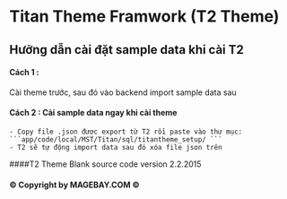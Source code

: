 # Titan Theme Framwork (T2 Theme)

## Hưỡng dẫn cài đặt sample data khi cài T2

#### Cách 1 :

 Cài theme trước, sau đó vào backend import sample data sau
 
#### Cách 2 : Cài sample data ngay khi cài theme 
	- Copy file .json được export từ T2 rồi paste vào thư mục: 
	```app/code/local/MST/Titan/sql/titantheme_setup/ ```
	- T2 sẽ tự động import data sau đó xóa file json trên
####T2 Theme Blank source code version 2.2.2015 

#### :copyright: Copyright by MAGEBAY.COM :copyright:
